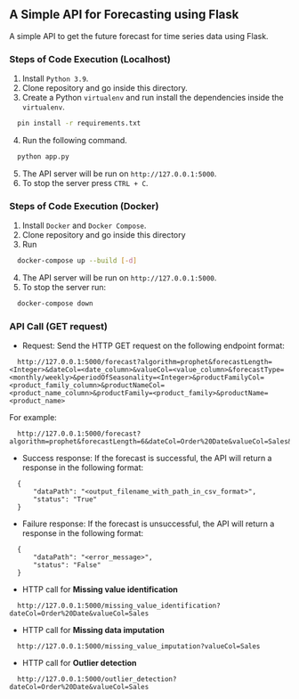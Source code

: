 ## A Simple API for Forecasting using Flask

A simple API to get the future forecast for time series data using Flask.


### Steps of Code Execution (Localhost)

  1. Install `Python 3.9`.
  2. Clone repository and go inside this directory.
  3. Create a Python `virtualenv` and run install the dependencies inside the `virtualenv`.
  ```bash
    pin install -r requirements.txt
  ```
  4. Run the following command.
  ```bash
    python app.py
  ```
  5. The API server will be run on `http://127.0.0.1:5000`.
  6. To stop the server press `CTRL + C`.


### Steps of Code Execution (Docker)

  1. Install `Docker` and `Docker Compose`.
  2. Clone repository and go inside this directory
  3. Run
  ```bash
    docker-compose up --build [-d]
  ```
  4. The API server will be run on `http://127.0.0.1:5000`.
  5. To stop the server run:
  ```bash
    docker-compose down
  ```

### API Call (GET request)

  - Request: Send the HTTP GET request on the following endpoint format:
  ```
    http://127.0.0.1:5000/forecast?algorithm=prophet&forecastLength=<Integer>&dateCol=<date_column>&valueCol=<value_column>&forecastType=<monthly/weekly>&periodOfSeasonality=<Integer>&productFamilyCol=<product_family_column>&productNameCol=<product_name_column>&productFamily=<product_family>&productName=<product_name>
  ```
  For example:
  ```
    http://127.0.0.1:5000/forecast?algorithm=prophet&forecastLength=6&dateCol=Order%20Date&valueCol=Sales&forecastType=monthly&periodOfSeasonality=12&productFamilyCol=Category&productNameCol=Product%20Name&productFamily=Office%20Supplies&productName=All
  ```
  - Success response: If the forecast is successful, the API will return a response in the following format:
  ```
    {
        "dataPath": "<output_filename_with_path_in_csv_format>",
        "status": "True"
    }
  ```
  - Failure response: If the forecast is unsuccessful, the API will return a response in the following format:
  ```
    {
        "dataPath": "<error_message>",
        "status": "False"
    }
  ```
  - HTTP call for **Missing value identification**
  ```
    http://127.0.0.1:5000/missing_value_identification?dateCol=Order%20Date&valueCol=Sales
  ```

  - HTTP call for **Missing data imputation**
  ```
    http://127.0.0.1:5000/missing_value_imputation?valueCol=Sales
  ```

  - HTTP call for **Outlier detection**
  ```
    http://127.0.0.1:5000/outlier_detection?dateCol=Order%20Date&valueCol=Sales
  ```